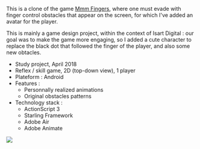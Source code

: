 This is a clone of the game [Mmm Fingers](https://play.google.com/store/apps/details?id=com.noodlecake.mmmfingers&hl=fr "Google Play"), where one must evade with finger control obstacles that appear on the screen, for which I've added an avatar for the player.

This is mainly a game design project, within the context of Isart Digital : our goal was to make the game more engaging, so I added a cute character to replace the black dot that followed the finger of the player, and also some new obtacles.

+ Study project, April 2018
+ Reflex / skill game, 2D (top-down view), 1 player
+ Plateform : Android
+ Features :
    - Personnally realized animations
    - Original obstacles patterns
+ Technology stack :
    - ActionScript 3
    - Starling Framework
    - Adobe Air
    - Adobe Animate

![](°project-image°)